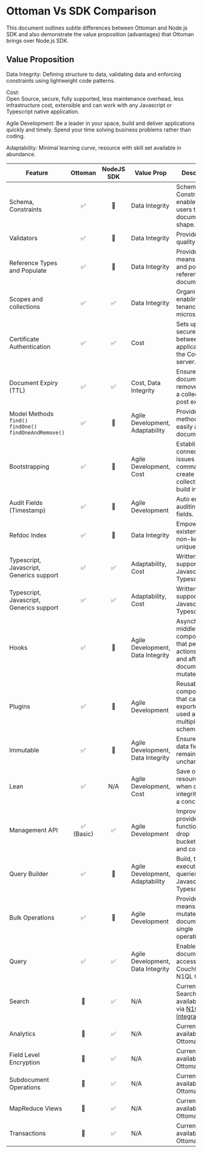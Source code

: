 # Ottoman Vs SDK Comparison

This document outlines subtle differences between Ottoman and Node.js SDK
and also demonstrate the value proposition (advantages) that Ottoman brings over Node.js SDK.

## Value Proposition

Data Integrity:
Defining structure to data, validating data and enforcing constraints using lightweight code patterns.

Cost:  
Open Source, secure, fully supported, less maintenance overhead, less infrastructure cost, extensible and can work with any Javascript or Typescript native application.

Agile Development:
Be a leader in your space, build and deliver applications quickly and timely. Spend your time solving business problems rather than coding.

Adaptability:
Minimal learning curve, resource with skill set available in abundance.

| Feature     | Ottoman     | NodeJS SDK  | Value Prop  | Description |
| ---------- | :---------: | :---------: | ----------- | ----------- |
| Schema, Constraints | ✅ | 🚫 | Data Integrity | Schemas and Constraints enables end users to control document shape. |
| Validators | ✅ | 🚫 | Data Integrity | Provides data quality. |
| Reference Types and Populate | ✅ | 🚫 | Data Integrity | Provides means to refer and populate referenced documents. |
| Scopes and collections | ✅ | ✅ | Data Integrity | Organize data enabling multi-tenancy and microservices. |
| Certificate Authentication | ✅ | ✅| Cost | Sets up a secure channel between the application and the Couchbase server. |
| Document Expiry (TTL) | ✅ | ✅  | Cost, Data Integrity | Ensures documents get removed from a collection post expiry set. |
| Model Methods `find()`<br/>`findOne()`<br/>`findOneAndRemove()`| ✅ | 🚫 | Agile Development, Adaptability | Provides methods to easily access documents. |
| Bootstrapping | ✅ | 🚫 | Agile Development, Cost | Establishes the connection, issues command to create scopes, collection and build indexes. |
| Audit Fields (Timestamp) | ✅ | 🚫 | Agile Development | Auto enables auditing of fields. |
| Refdoc Index | ✅ | 🚫 | Data Integrity | Empowers co-existence of non-key unique values. |
| Typescript, Javascript, Generics support | ✅ | ✅ | Adaptability, Cost | Written and supported in Javascript and Typescript. |
| Typescript, Javascript, Generics support | ✅ | ✅ | Adaptability, Cost | Written and supported in Javascript and Typescript. |
| Hooks | ✅ | 🚫 | Agile Development, Data Integrity | Asynchronous middleware components that perform actions before and after a document is mutated. |
| Plugins | ✅ | 🚫 | Agile Development | Reusable components that can be exported and used across multiple schemas. |
| Immutable | ✅ | 🚫 | Agile Development, Data Integrity | Ensures certain data fields remains unchanged. |
| Lean | ✅ | N/A | Agile Development, Cost | Save on resources when data integrity is not a concern. |
| Management API | ✅<br/>(Basic) | ✅  | Agile Development | Improve tests provide basic functions to drop buckets,scopes and collections. |
| Query Builder | ✅ | 🚫 | Agile Development, Adaptability | Build, test and execute N1QL queries via Javascript and Typescript. |
| Bulk Operations | ✅ | 🚫 | Agile Development | Provides means to mutate multiple documents in a single operation. |
| Query | ✅ | ✅ | Agile Development, Data Integrity | Enables document to be accessed via Couchbase N1QL Query. |
| Search | 🚫 | ✅ | N/A | Currently Search is available only via [N1QL Integration](https://docs.couchbase.com/server/current/n1ql/n1ql-language-reference/searchfun.html). |
| Analytics | 🚫 | ✅ | N/A | Currently not available in Ottoman V2. |
| Field Level Encryption | 🚫 | ✅ | N/A | Currently not available in Ottoman V2. |
| Subdocument Operations | 🚫 | ✅ | N/A | Currently not available in Ottoman V2. |
| MapReduce Views | 🚫 | ✅ | N/A | Currently not available in Ottoman V2. |
| Transactions | 🚫 | ✅ | N/A | Currently not available in Ottoman V2. |